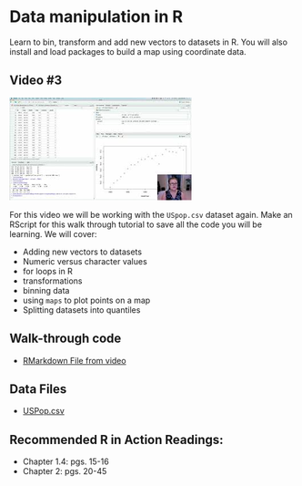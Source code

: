 # Data manipulation in R

Learn to bin, transform and add new vectors to datasets in R. You will also install and load packages to build a map using coordinate data.

## Video #3

[![](https://github.com/StevisonLab/R-Mini-Course/blob/main/images/mq2.jpg)](https://youtu.be/A8vYpOiyAg8)

For this video we will be working with the `USpop.csv` dataset again. Make an RScript for this walk through tutorial to save all the code you will be learning. We will cover:

* Adding new vectors to datasets
* Numeric versus character values
* for loops in R
* transformations
* binning data
* using `maps` to plot points on a map
* Splitting datasets into quantiles

## Walk-through code

* [RMarkdown File from video](https://github.com/StevisonLab/R-Mini-Course/blob/main/datafiles/4.03.Data_Manipulation_in_R.Rmd)

## Data Files

* [USPop.csv](https://github.com/StevisonLab/R-Mini-Course/blob/main/datafiles/USPop.csv)

## Recommended R in Action Readings:
* Chapter 1.4: pgs. 15-16
* Chapter 2: pgs. 20-45
